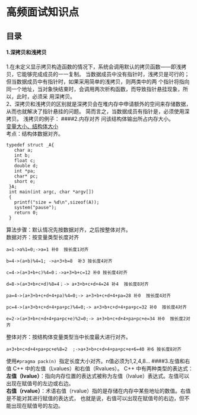 # 高频面试知识点
## 目录
#### 1.深拷贝和浅拷贝
1.在未定义显示拷贝构造函数的情况下，系统会调用默认的拷贝函数——即浅拷贝，它能够完成成员的一一复制。
当数据成员中没有指针时，浅拷贝是可行的；但当数据成员中有指针时，如果采用简单的浅拷贝，则两类中的两
个指针将指向同一个地址，当对象快结束时，会调用两次析构函数，而导致指针悬挂现象，所以，此时，必须采
用深拷贝。       
2、深拷贝和浅拷贝的区别就是深拷贝会在堆内存中申请额外的空间来存储数据，从而也就解决了指针悬挂的问题。
简而言之，当数据成员有指针是，必须使用深拷贝。
浅拷贝的例子：
####2.内存对齐
问该结构体输出所占内存大小。  
[变量大小、结构体大小](sizeof.cpp)    
考点：结构体数据对齐。
```
typedef struct _A{
   char a;
   int b;
   float c;
   double d;
   int *pa;
   char* pc;
   short e;
 }A;
 int main(int argc, char *argv[])
 {
   printf("size = %d\n",sizeof(A));
   system("pause");
   return 0;
 }
```

算法步骤：默认情况先按数据对齐，之后按整体对齐。    
数据对齐：按变量类型长度对齐
```
a=1->a%1=0;->a=1 补0  按长度1对齐

b=4->(a+b)%4=1; ->a+3+b=8  补3 按长度4对齐 

c=4->(a+3+b+c)%4=0；->a+3+b+c=12 补0 按长度4对齐

d=8->(a+3+b+c+d)%8=4；-> a+3+b+c+d+4=24 补4  按长度8对齐

pa=4->(a+3+b+c+d+4+pa)%4=0;-> a+3+b+c+d+4+pa=28 补0  按长度4对齐

pc=4->(a+3+b+c+d+4+pa+pc)%4=0;-> a+3+b+c+d+4+pa+pc=32 补0  按长度4对齐

e=2->(a+3+b+c+d+4+pa+pc+e)%2=0;-> a+3+b+c+d+4+pa+pc+e=34 补0  按长度2对齐
```
整体对齐：按结构体变量类型当中长度最大进行对齐。
```
a+3+b+c+d+4+pa+pc+e%8=2  ;->a+3+b+c+d+4+pa+pc+e+6=40 补6 按长度8对齐
```
使用`#pragma pack(n) `指定长度大小对齐。n值必须为1,2,4,8…
####3.左值和右值
C++ 中的左值（Lvalues）和右值（Rvalues）。
C++ 中有两种类型的表达式：         
**左值（lvalue）**：指向内存位置的表达式被称为左值（lvalue）表达式。左值可以出现在赋值号的左边或右边。             
**右值（rvalue）**：术语右值（rvalue）指的是存储在内存中某些地址的数值。右值是不能对其进行赋值的表达式，
也就是说，右值可以出现在赋值号的右边，但不能出现在赋值号的左边。